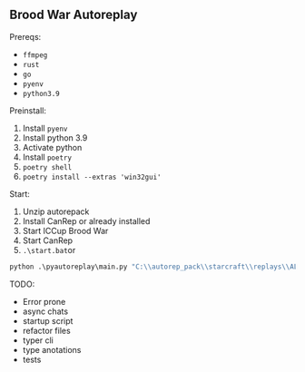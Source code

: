 ## Brood War Autoreplay

Prereqs:
- `ffmpeg`
- `rust`
- `go`
- `pyenv`
- `python3.9`

Preinstall:
1. Install `pyenv`
2. Install python 3.9
3. Activate python
4. Install `poetry`
5. `poetry shell`
6. `poetry install --extras 'win32gui'`

Start:
1. Unzip autorepack
2. Install CanRep or already installed
3. Start ICCup Brood War
4. Start CanRep
5. `.\start.bat`or
```bat
python .\pyautoreplay\main.py "C:\\autorep_pack\\starcraft\\replays\\ALL" "C:\\autorep_pack\\starcraft\\maps\\replays"
```


TODO:
- Error prone
- async chats
- startup script
- refactor files
- typer cli
- type anotations
- tests